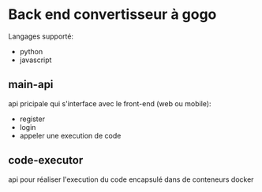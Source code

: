 # Back end convertisseur à gogo

Langages supporté:
- python
- javascript
## main-api

api pricipale qui s'interface avec le front-end (web ou mobile):  

- register
- login
- appeler une execution de code

## code-executor

api pour réaliser l'execution du code encapsulé dans de conteneurs docker 
